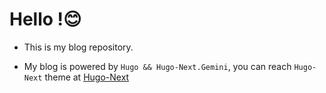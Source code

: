 # Hello !😊

+ This is my blog repository.

+ My blog is powered by `Hugo && Hugo-Next.Gemini`, you can reach `Hugo-Next` theme at [Hugo-Next](https://github.com/hugo-next/hugo-theme-next)